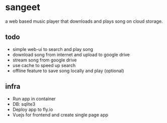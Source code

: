 # sangeet

a web based music player that downloads and plays song on cloud storage.

## todo

- simple web-ui to search and play song
- download song from internet and upload to google drive
- stream song from google drive
- use cache to speed up search
- offline feature to save song locally and play (optional)

## infra

- Run app in container
- DB: sqlite3
- Deploy app to fly.io
- Vuejs for frontend and create single page app
